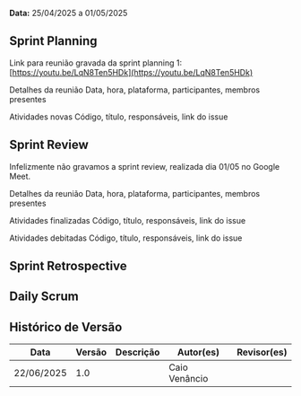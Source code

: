 **Data:** 25/04/2025 a 01/05/2025

## Sprint Planning
Link para reunião gravada da sprint planning 1: [https://youtu.be/LqN8Ten5HDk](https://youtu.be/LqN8Ten5HDk)

Detalhes da reunião
Data, hora, plataforma, participantes, membros presentes

Atividades novas
Código, título, responsáveis, link do issue

## Sprint Review

Infelizmente não gravamos a sprint review, realizada dia 01/05 no Google Meet.

Detalhes da reunião
Data, hora, plataforma, participantes, membros presentes

Atividades finalizadas
Código, título, responsáveis, link do issue

Atividades debitadas
Código, título, responsáveis, link do issue

## Sprint Retrospective

## Daily Scrum

## Histórico de Versão

| Data       | Versão | Descrição                                                                 | Autor(es)         | Revisor(es)        |
|------------|--------|---------------------------------------------------------------------------|-------------------|--------------------|
| 22/06/2025 | 1.0    |                                                                           |  Caio Venâncio    |                    |
